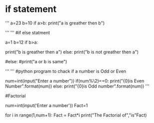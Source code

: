 # if statement
'''
a=23
b=10
if a>b:
 print("a is greather then b")
 
'''
'''
#if else statment

a=1
b=12
if b>a:

  print("b is greather then a")
else:
  print("b is not greather then a")

#else:
  #print("a or b is same")

'''
'''
#python program to chack if a number is Odd or Even

num=int(input("Enter a number"))
if(num%\2)==0:
  print("{0}is Even Number".format(num))
else:
  print("{0}is Odd number".format(num))
'''

#Factorial

num=int(input('Enter a number'))
Fact=1

for i in range(1,num+1):
  Fact = Fact*i
 print("The Factorial of","is"Fact)
 


 
